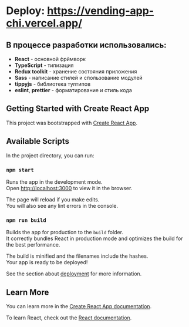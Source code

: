 # Deploy: https://vending-app-chi.vercel.app/

## В процессе разработки использовались:
* __React__ - основной фрймворк
* __TypeScript__ - типизация
* __Redux toolkit__ - хранение состояния приложения
* __Sass__ - написание стилей и спользование модулей
* __tippyjs__ - библиотека тултипов
* __eslint__, __prettier__ - форматирование и стиль кода

## Getting Started with Create React App

This project was bootstrapped with [Create React App](https://github.com/facebook/create-react-app).

## Available Scripts

In the project directory, you can run:

### `npm start`

Runs the app in the development mode.\
Open [http://localhost:3000](http://localhost:3000) to view it in the browser.

The page will reload if you make edits.\
You will also see any lint errors in the console.

### `npm run build`

Builds the app for production to the `build` folder.\
It correctly bundles React in production mode and optimizes the build for the best performance.

The build is minified and the filenames include the hashes.\
Your app is ready to be deployed!

See the section about [deployment](https://facebook.github.io/create-react-app/docs/deployment) for more information.

## Learn More

You can learn more in the [Create React App documentation](https://facebook.github.io/create-react-app/docs/getting-started).

To learn React, check out the [React documentation](https://reactjs.org/).

